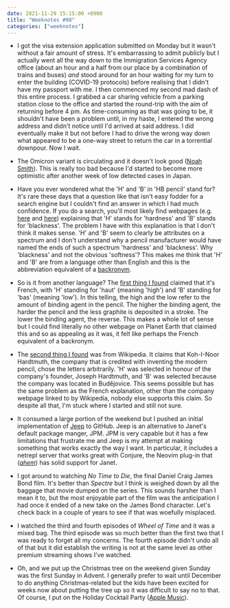 ```yaml
---
date: 2021-11-29 15:15:00 +0900
title: "Weeknotes #98"
categories: ["weeknotes"]
---
```


- I got the visa extension application submitted on Monday but it wasn't without a fair amount of stress. It's embarrassing to admit publicly but I actually went all the way down to the Immigration Services Agency office (about an hour and a half from our place by a combination of trains and buses) _and_ stood around for an hour waiting for my turn to enter the building (COVID-19 protocols) before realising that I didn't have my passport with me. I then commenced my second mad dash of this entire process. I grabbed a car sharing vehicle from a parking station close to the office and started the round-trip with the aim of returning before 4 pm. As time-consuming as that was going to be, it shouldn't have been a problem until, in my haste, I entered the wrong address and didn't notice until I'd arrived at said address. I did eventually make it but not before I had to drive the wrong way down what appeared to be a one-way street to return the car in a torrential downpour. Now I wait.

- The Omicron variant is circulating and it doesn't look good ([Noah Smith](https://noahpinion.substack.com/p/the-omicron-situation)). This is really too bad because I'd started to become more optimistic after another week of low detected cases in Japan.

- Have you ever wondered what the 'H' and 'B' in 'HB pencil' stand for? It's rare these days that a question like that isn't easy fodder for a search engine but I couldn't find an answer in which I had much confidence. If you do a search, you'll most likely find webpages (e.g. [here](https://pencils.com/pages/hb-graphite-grading-scale) and [here](https://www.pencilsdirect.co.uk/blog/pencil-leads-what-does-hb-2b-etc-mean-362/)) explaining that 'H' stands for 'hardness' and 'B' stands for 'blackness'. The problem I have with this explanation is that I don't think it makes sense. 'H' and 'B' seem to clearly be attributes on a spectrum and I don't understand why a pencil manufacturer would have named the ends of such a spectrum 'hardness' and 'blackness'. Why 'blackness' and not the obvious 'softness'? This makes me think that 'H' and 'B' are from a language other than English and this is the abbreviation equivalent of a [backronym](https://en.wikipedia.org/wiki/Backronym).

- So is it from another language? The [first thing I found](https://workshopsinfrance.com/tips-tricks-and-art-hacks/why-are-pencils-called-h-and-b/) claimed that it's French, with 'H' standing for 'haut' (meaning 'high') and 'B' standing for 'bas' (meaning 'low'). In this telling, the high and the low refer to the amount of binding agent in the pencil. The higher the binding agent, the harder the pencil and the less graphite is deposited in a stroke. The lower the binding agent, the reverse. This makes a whole lot of sense but I could find literally no other webpage on Planet Earth that claimed this and so as appealing as it was, it felt like perhaps the French equivalent of a backronym.

- The [second thing I found](https://en.wikipedia.org/wiki/Pencil) was from Wikipedia. It claims that Koh-I-Noor Hardtmuth, the company that is credited with inventing the modern pencil, chose the letters arbitrarily. 'H' was selected in honour of the company's founder, Joseph Hardtmuth, and 'B' was selected because the company was located in Budějovice. This seems possible but has the same problem as the French explanation, other than the company webpage linked to by Wikipedia, nobody else supports this claim. So despite all that, I'm stuck where I started and still not sure.

- It consumed a large portion of the weekend but I pushed an initial implementation of [Jeep](https://github.com/pyrmont/jeep) to GitHub. Jeep is an alternative to Janet's default package manger, JPM. JPM is very capable but it has a few limitations that frustrate me and Jeep is my attempt at making something that works exactly the way I want. In particular, it includes a netrepl server that works great with Conjure, the Neovim plug-in that (_[ahem](https://github.com/Olical/conjure/pull/265)_) has solid support for Janet.

- I got around to watching _No Time to Die_, the final Daniel Craig James Bond film. It's better than _Spectre_ but I think is weighed down by all the baggage that movie dumped on the series. This sounds harsher than I mean it to, but the most enjoyable part of the film was the anticipation I had once it ended of a new take on the James Bond character. Let's check back in a couple of years to see if that was woefully misplaced.

- I watched the third and fourth episodes of _Wheel of Time_ and it was a mixed bag. The third episode was so much better than the first two that I was ready to forget all my concerns. The fourth episode didn't undo all of that but it did establish the writing is not at the same level as other premium streaming shows I've watched.

- Oh, and we put up the Christmas tree on the weekend given Sunday was the first Sunday in Advent. I generally prefer to wait until December to do anything Christmas-related but the kids have been excited for weeks now about putting the tree up so it was difficult to say no to that. Of course, I put on the Holiday Cocktail Party ([Apple Music](https://music.apple.com/us/playlist/holiday-cocktail-party/pl.c21e1cd068b54c3581f4c92d9e1545b5)).
